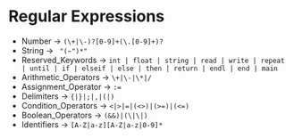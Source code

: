 # Regular Expressions

<!--
1.Added rounded brackets in regex of deliminters.
2.Removed dot operator in delimiter regex
3.Update Arithmatic operator
  -> '-' has a meta meaning (range) -
  ->no need for / for divide operator, it doesn't have a meta meaning.
 -->
- Number -> `(\+|\-)?[0-9]+(\.[0-9]+)?`
- String -> ` "(~")*"`
- Reserved_Keywords -> `int | float | string | read | write | repeat | until | if | elseif | else | then | return | endl | end | main`
- Arithmetic_Operators -> `\+|\-|\*|/`
- Assignment_Operator -> `:=`
- Delimiters -> `{|}|;|,|(|)`
- Condition_Operators -> `<|>|=|(<>)|(>=)|(<=)`
- Boolean_Operators -> `(&&)|(\|\|)`
- Identifiers -> `[A-Z|a-z][A-Z|a-z|0-9]*`


